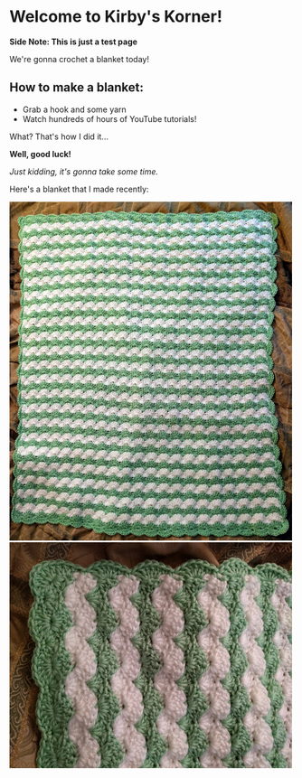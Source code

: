 
# Welcome to Kirby's Korner!
**Side Note: This is just a test page**

We're gonna crochet a blanket today!

## How to make a blanket:

- Grab a hook and some yarn
- Watch hundreds of hours of YouTube tutorials! 

What? That's how I did it...

**Well, good luck!** 

_Just kidding, it's gonna take some time._

Here's a blanket that I made recently:

<img src="blanket-1.jpg" width="500" height="600">

<img src="blanket-2.jpg" width="500" height="400">



